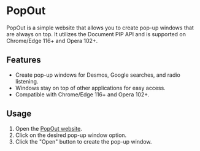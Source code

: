 # PopOut

PopOut is a simple website that allows you to create pop-up windows that are always on top. It utilizes the Document PIP API and is supported on Chrome/Edge 116+ and Opera 102+.

## Features

- Create pop-up windows for Desmos, Google searches, and radio listening.
- Windows stay on top of other applications for easy access.
- Compatible with Chrome/Edge 116+ and Opera 102+.

## Usage

1. Open the [PopOut website](https://popout.whatisham.eu.org/).
2. Click on the desired pop-up window option.
3. Click the "Open" button to create the pop-up window.